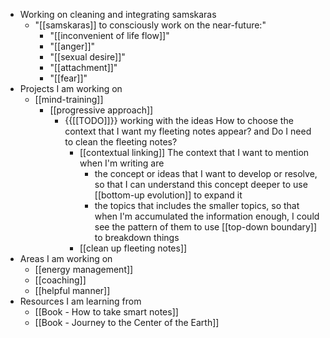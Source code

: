 - Working on cleaning and integrating samskaras 
    - "[[samskaras]] to consciously work on the near-future:"
        - "[[inconvenient of life flow]]"
        - "[[anger]]"
        - "[[sexual desire]]"
        - "[[attachment]]"
        - "[[fear]]"
- Projects I am working on
    - [[mind-training]]
        - [[progressive approach]]
            - {{[[TODO]]}} working with the ideas How to choose the context that I want my fleeting notes appear? and Do I need to clean the fleeting notes?
                - [[contextual linking]] The context that I want to mention when I'm writing are
                    - the concept or ideas that I want to develop or resolve, so that I can understand this concept deeper to use [[bottom-up evolution]] to expand it
                    - the topics that includes the smaller topics, so that when I'm accumulated the information enough, I could see the pattern of them to use [[top-down boundary]] to breakdown things
                - [[clean up fleeting notes]]
- Areas I am working on
    - [[energy management]]
    - [[coaching]]
    - [[helpful manner]]
- Resources I am learning from
    - [[Book - How to take smart notes]]
    - [[Book - Journey to the Center of the Earth]]

